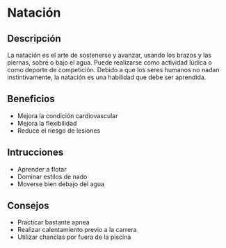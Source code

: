 # Natación 

## Descripción
La natación es el arte de sostenerse y avanzar, usando los brazos y las piernas, sobre o bajo el agua. Puede realizarse como actividad lúdica o como deporte de competición. Debido a que los seres humanos no nadan instintivamente, la natación es una habilidad que debe ser aprendida.

## Beneficios
- Mejora la condición cardiovascular
- Mejora la flexibilidad
- Reduce el riesgo de lesiones

## Intrucciones
- Aprender a flotar
- Dominar estilos de nado
- Moverse bien debajo del agua

## Consejos
- Practicar bastante apnea
- Realizar calentamiento previo a la carrera
- Utilizar chanclas por fuera de la piscina



